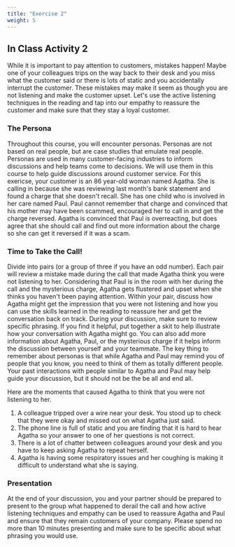 ```yaml
---
title: "Exercise 2"
weight: 5
---
```


## In Class Activity 2

While it is important to pay attention to customers, mistakes happen! Maybe one of your colleagues trips on the way back to their desk and you miss what the customer said or there is lots of static and you accidentally interrupt the customer. These mistakes may make it seem as though you are not listening and make the customer upset. Let's use the active listening techniques in the reading and tap into our empathy to reassure the customer and make sure that they stay a loyal customer.

### The Persona

Throughout this course, you will encounter personas. Personas are not based on real people, but are case studies that emulate real people. Personas are used in many customer-facing industries to inform discussions and help teams come to decisions. We will use them in this course to help guide discussions around customer service. For this exericse, your customer is an 86 year-old woman named Agatha. She is calling in because she was reviewing last month's bank statement and found a charge that she doesn't recall. She has one child who is involved in her care named Paul. Paul cannot remember that charge and convinced that his mother may have been scammed, encouraged her to call in and get the charge reversed. Agatha is convinced that Paul is overreacting, but does agree that she should call and find out more information about the charge so she can get it reversed if it was a scam. 

### Time to Take the Call!

Divide into pairs (or a group of three if you have an odd number). Each pair will review a mistake made during the call that made Agatha think you were not listening to her. Considering that Paul is in the room with her during the call and the mysterious charge, Agatha gets flustered and upset when she thinks you haven't been paying attention. Within your pair, discuss how Agatha might get the impression that you were not listening and how you can use the skills learned in the reading to reassure her and get the conversation back on track. During your discussion, make sure to review specific phrasing. If you find it helpful, put together a skit to help illustrate how your conversation with Agatha might go.
You can also add more information about Agatha, Paul, or the mysterious charge if it helps inform the discussion between yourself and your teammate. The key thing to remember about personas is that while Agatha and Paul may remind you of people that you know, you need to think of them as totally different people. Your past interactions with people similar to Agatha and Paul may help guide your discussion, but it should not be the be all and end all.

Here are the moments that caused Agatha to think that you were not listening to her.

1. A colleague tripped over a wire near your desk. You stood up to check that they were okay and missed out on what Agatha just said.
1. The phone line is full of static and you are finding that it is hard to hear Agatha so your answer to one of her questions is not correct.
1. There is a lot of chatter between colleagues around your desk and you have to keep asking Agatha to repeat herself.
1. Agatha is having some respiratory issues and her coughing is making it difficult to understand what she is saying. 

### Presentation

At the end of your discussion, you and your partner should be prepared to present to the group what happened to derail the call and how active listening techniques and empathy can be used to reassure Agatha and Paul and ensure that they remain customers of your company. Please spend no more than 10 minutes presenting and make sure to be specific about what phrasing you would use.

